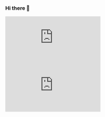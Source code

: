 ### Hi there 👋

 [![My Stats](https://github-stats-evirunurm.vercel.app/api/stats.js?username=GinKuReNai)](https://github.com/evirunurm/github-stats)
 [![My languages](https://github-stats-evirunurm.vercel.app/api/languages.js?username=GinKuReNai)](https://github.com/evirunurm/github-stats)

<!--
**GinKuReNai/GinKuReNai** is a ✨ _special_ ✨ repository because its `README.md` (this file) appears on your GitHub profile.

Here are some ideas to get you started:

- 🔭 I’m currently working on ...
- 🌱 I’m currently learning ...
- 👯 I’m looking to collaborate on ...
- 🤔 I’m looking for help with ...
- 💬 Ask me about ...
- 📫 How to reach me: ...
- 😄 Pronouns: ...
- ⚡ Fun fact: ...
-->
